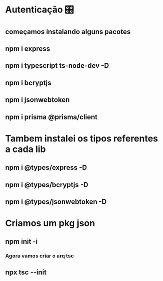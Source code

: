 # Autenticação 🎛️

## começamos instalando alguns pacotes

## npm i express
## npm i typescript ts-node-dev -D
## npm i bcryptjs
## npm i jsonwebtoken
## npm i prisma @prisma/client 

# Tambem instalei os tipos referentes a cada lib

## npm i @types/express -D
## npm i @types/bcryptjs -D
## npm i @types/jsonwebtoken -D

# Criamos um pkg json

## npm init -i

###  Agora vamos criar o arq tsc

## npx tsc --init